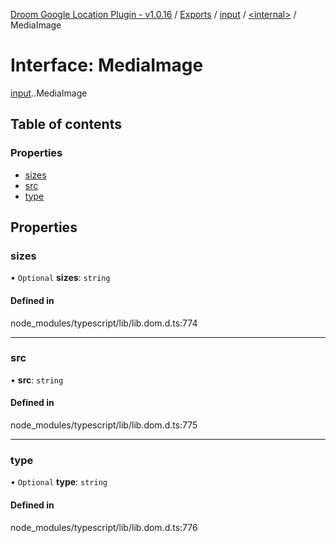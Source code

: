 [Droom Google Location Plugin - v1.0.16](../README.md) / [Exports](../modules.md) / [input](../modules/input.md) / [<internal\>](../modules/input._internal_.md) / MediaImage

# Interface: MediaImage

[input](../modules/input.md).[<internal>](../modules/input._internal_.md).MediaImage

## Table of contents

### Properties

- [sizes](input._internal_.MediaImage.md#sizes)
- [src](input._internal_.MediaImage.md#src)
- [type](input._internal_.MediaImage.md#type)

## Properties

### sizes

• `Optional` **sizes**: `string`

#### Defined in

node_modules/typescript/lib/lib.dom.d.ts:774

___

### src

• **src**: `string`

#### Defined in

node_modules/typescript/lib/lib.dom.d.ts:775

___

### type

• `Optional` **type**: `string`

#### Defined in

node_modules/typescript/lib/lib.dom.d.ts:776

